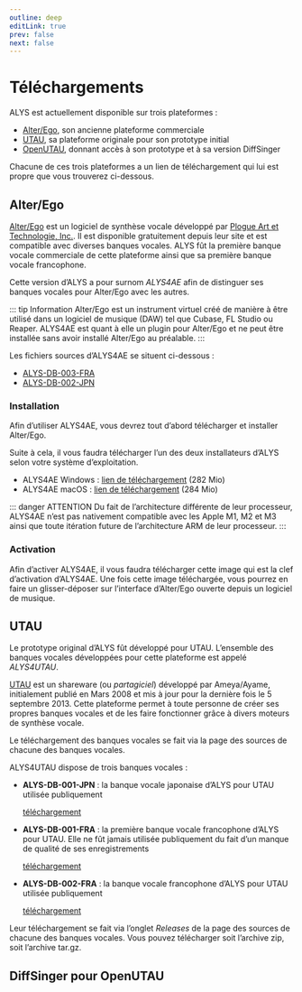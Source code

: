 ```yaml
---
outline: deep
editLink: true
prev: false
next: false
---
```


# Téléchargements

ALYS est actuellement disponible sur trois plateformes :
- [Alter/Ego](#alter-ego), son ancienne plateforme commerciale
- [UTAU](#utau), sa plateforme originale pour son prototype initial
- [OpenUTAU](#diffsinger-pour-openutau), donnant accès à son prototype
  et à sa version DiffSinger

Chacune de ces trois plateformes a un lien de téléchargement qui lui
est propre que vous trouverez ci-dessous.

## Alter/Ego
[Alter/Ego](https://www.plogue.com/products/alter-ego.html) est un
logiciel de synthèse vocale développé par [Plogue Art et Technologie,
Inc.](https://www.plogue.com/). Il est disponible gratuitement depuis
leur site et est compatible avec diverses banques vocales. ALYS fût la
première banque vocale commerciale de cette plateforme ainsi que sa
première banque vocale francophone.

Cette version d’ALYS a pour surnom *ALYS4AE* afin de distinguer ses
banques vocales pour Alter/Ego avec les autres.

::: tip Information
Alter/Ego est un instrument virtuel créé de manière à être utilisé
dans un logiciel de musique (DAW) tel que Cubase, FL Studio ou Reaper.
ALYS4AE est quant à elle un plugin pour Alter/Ego et ne peut être
installée sans avoir installé Alter/Ego au préalable.
:::

Les fichiers sources d’ALYS4AE se situent ci-dessous :
- [ALYS-DB-003-FRA](https://labs.phundrak.com/ALYS/ALYS-DB-003-FRA)
- [ALYS-DB-002-JPN](https://labs.phundrak.com/ALYS/ALYS-DB-002-JPN)

### Installation
Afin d’utiliser ALYS4AE, vous devrez tout d’abord télécharger et
installer Alter/Ego.

Suite à cela, il vous faudra télécharger l’un des deux installateurs
d’ALYS selon votre système d’exploitation.

- ALYS4AE Windows : [lien de téléchargement](https://labs.phundrak.com/ALYS/ALYS/media/branch/main/installers/VoxWave_ALYS_for_AlterEgo_v1.101.exe) (282 Mio)
- ALYS4AE macOS : [lien de téléchargement](https://labs.phundrak.com/ALYS/ALYS/media/branch/main/installers/VoxWave_ALYS_for_AlterEgo_v1.101.pkg) (284 Mio)

::: danger ATTENTION
Du fait de l’architecture différente de leur processeur, ALYS4AE n’est
pas nativement compatible avec les Apple M1, M2 et M3 ainsi que toute
itération future de l’architecture ARM de leur processeur.
:::

### Activation
Afin d’activer ALYS4AE, il vous faudra télécharger cette image qui est
la clef d’activation d’ALYS4AE. Une fois cette image téléchargée, vous
pourrez en faire un glisser-déposer sur l’interface d’Alter/Ego
ouverte depuis un logiciel de musique.

## UTAU
Le prototype original d’ALYS fût développé pour UTAU. L’ensemble des
banques vocales développées pour cette plateforme est appelé
*ALYS4UTAU*.

[UTAU](http://utau2008.xrea.jp/) est un shareware (ou *partagiciel*)
développé par Ameya/Ayame, initialement publié en Mars 2008 et mis à
jour pour la dernière fois le 5 septembre 2013. Cette plateforme
permet à toute personne de créer ses propres banques vocales et de les
faire fonctionner grâce à divers moteurs de synthèse vocale.

Le téléchargement des banques vocales se fait via la page des sources de chacune des banques vocales.

ALYS4UTAU dispose de trois banques vocales :
- **ALYS-DB-001-JPN** : la banque vocale japonaise d’ALYS pour UTAU
  utilisée publiquement

  [téléchargement](https://labs.phundrak.com/ALYS/ALYS-DB-001-JPN/releases)

- **ALYS-DB-001-FRA** : la première banque vocale francophone d’ALYS
  pour UTAU. Elle ne fût jamais utilisée publiquement du fait d’un
  manque de qualité de ses enregistrements

  [téléchargement](https://labs.phundrak.com/ALYS/ALYS-DB-001-FRA/releases)

- **ALYS-DB-002-FRA** : la banque vocale francophone d’ALYS pour UTAU
  utilisée publiquement

  [téléchargement](https://labs.phundrak.com/ALYS/ALYS-DB-002-FRA/releases)

Leur téléchargement se fait via l’onglet *Releases* de la page des
sources de chacune des banques vocales. Vous pouvez télécharger soit
l’archive zip, soit l’archive tar.gz.

## DiffSinger pour OpenUTAU
